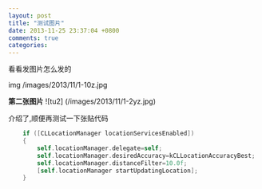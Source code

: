 ```yaml
---
layout: post
title: "测试图片"
date: 2013-11-25 23:37:04 +0800
comments: true
categories: 
---
```

看看发图片怎么发的

img /images/2013/11/1-10z.jpg

**第二张图片**
![tu2] (/images/2013/11/1-2yz.jpg)

介绍了,顺便再测试一下张贴代码
``` objective-c cs 
    if ([CLLocationManager locationServicesEnabled])
    {
        self.locationManager.delegate=self;
        self.locationManager.desiredAccuracy=kCLLocationAccuracyBest;
        self.locationManager.distanceFilter=10.0f;
        [self.locationManager startUpdatingLocation];
    }
```

